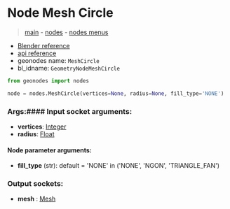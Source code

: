 # Node Mesh Circle

> [main](../structure.md) - [nodes](nodes.md) - [nodes menus](nodes_menus.md)

- [Blender reference](https://docs.blender.org/manual/en/latest/modeling/geometry_nodes/mesh_primitives/mesh_circle.html)
- [api reference](https://docs.blender.org/api/current/bpy.types.GeometryNodeMeshCircle.html)
- geonodes name: `MeshCircle`
- bl_idname: `GeometryNodeMeshCircle`

```python
from geonodes import nodes

node = nodes.MeshCircle(vertices=None, radius=None, fill_type='NONE')
```

### Args:#### Input socket arguments:

- **vertices**: [Integer](Integer.md)
- **radius**: [Float](Float.md)

#### Node parameter arguments:

- **fill_type** (str): default = 'NONE' in ('NONE', 'NGON', 'TRIANGLE_FAN')

### Output sockets:

- **mesh** : [Mesh](Mesh.md)

